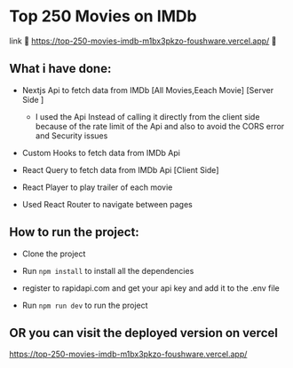 <!-- @format -->

# Top 250 Movies on IMDb

link 🚀 https://top-250-movies-imdb-m1bx3pkzo-foushware.vercel.app/ 🚀

## What i have done:

- Nextjs Api to fetch data from IMDb [All Movies,Eeach Movie] [Server Side ]

  - I used the Api Instead of calling it directly from the client side because of the rate limit of the Api and also to avoid the CORS error and Security issues

- Custom Hooks to fetch data from IMDb Api

- React Query to fetch data from IMDb Api [Client Side]

- React Player to play trailer of each movie

- Used React Router to navigate between pages

## How to run the project:

- Clone the project
- Run `npm install` to install all the dependencies

- register to rapidapi.com and get your api key and add it to the .env file

- Run `npm run dev` to run the project

## OR you can visit the deployed version on vercel

https://top-250-movies-imdb-m1bx3pkzo-foushware.vercel.app/
